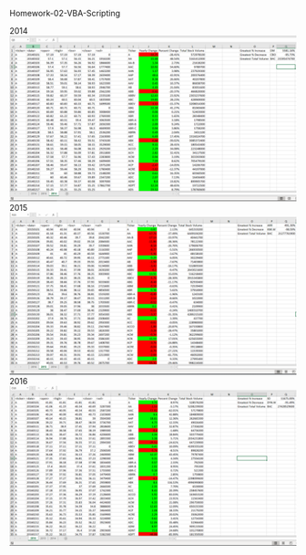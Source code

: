 Homework-02-VBA-Scripting

2014
![2014](https://github.com/rmr1154/Homework-02-VBA-Scripting/blob/master/2014.png)
2015
![2015](https://github.com/rmr1154/Homework-02-VBA-Scripting/blob/master/2015.png)
2016
![2016](https://github.com/rmr1154/Homework-02-VBA-Scripting/blob/master/2016.png)
